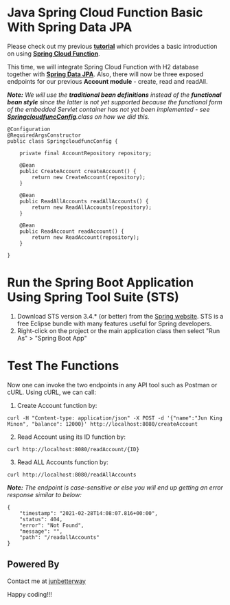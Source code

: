 # Java Spring Cloud Function Basic With Spring Data JPA
Please check out my previous __[tutorial](https://github.com/junbetterway/spring-cloud-func-basic)__ which provides a basic introduction on using __[Spring Cloud Function](https://spring.io/projects/spring-cloud-function)__. 

This time, we will integrate Spring Cloud Function with H2 database together with __[Spring Data JPA](https://spring.io/projects/spring-data-jpa)__. Also, there will now be three exposed endpoints for our previous __Account module__ - create, read and readAll. 

*__Note:__ We will use the __traditional bean definitions__ instead of the __functional bean style__ since the latter is not yet supported because the functional form of the embedded Servlet container has not yet been implemented - see __[SpringcloudfuncConfig](https://github.com/junbetterway/spring-cloud-func-jpa-basic/blob/main/src/main/java/com/junbetterway/serverless/springcloudfunc/config/SpringcloudfuncConfig.java)__.class on how we did this.*

```
@Configuration
@RequiredArgsConstructor
public class SpringcloudfuncConfig {

	private final AccountRepository repository;
	
	@Bean
	public CreateAccount createAccount() {
		return new CreateAccount(repository);
	}

	@Bean
	public ReadAllAccounts readAllAccounts() {
		return new ReadAllAccounts(repository);
	}

	@Bean
	public ReadAccount readAccount() {
		return new ReadAccount(repository);
	}
	
}
```

# Run the Spring Boot Application Using Spring Tool Suite (STS)
1. Download STS version 3.4.* (or better) from the [Spring website](https://spring.io/tools). STS is a free Eclipse bundle with many features useful for Spring developers.
2. Right-click on the project or the main application class then select "Run As" > "Spring Boot App"

# Test The Functions
Now one can invoke the two endpoints in any API tool such as Postman or cURL. Using cURL, we can call:
1. Create Account function by:

```
curl -H "Content-type: application/json" -X POST -d '{"name":"Jun King Minon", "balance": 12000}' http://localhost:8080/createAccount
```

2. Read Account using its ID function by:

```
curl http://localhost:8080/readAccount/{ID}
```

3. Read ALL Accounts function by:

```
curl http://localhost:8080/readAllAccounts
```

*__Note:__ The endpoint is case-sensitive or else you will end up getting an error response similar to below:*

```
{
    "timestamp": "2021-02-28T14:08:07.816+00:00",
    "status": 404,
    "error": "Not Found",
    "message": "",
    "path": "/readallAccounts"
}
```

## Powered By
Contact me at [junbetterway](mailto:jkpminon12@yahoo.com)

Happy coding!!!
